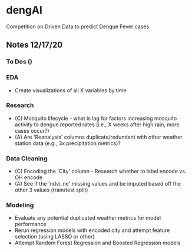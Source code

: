 # dengAI
Competition on Driven Data to predict Dengue Fever cases

## Notes 12/17/20
### To Dos ()
### EDA
- Create visualizations of all X variables by time
### Research
- (C) Mosquito lifecycle - what is lag for factors increasing mosquito activity to dengue reported rates (i.e., X weeks after high rain, more cases occur?)
- (A) Are 'Reanalysis' columns duplicate/redundant with other weather station data (e.g., 3x precipitation metrics)?
### Data Cleaning
- (C) Encoding the 'City' column - Research whether to label encode vs. OH encode
- (A) See if the 'ndvi_ne' missing values and be imputed based off the other 3 values (train/test split)
### Modeling
- Evaluate any potential duplicated weather metrics for model performance
- Rerun regression models with encoded city and attempt feature selection (using LASSO or other)
- Attempt Random Forest Regression and Boosted Regression models